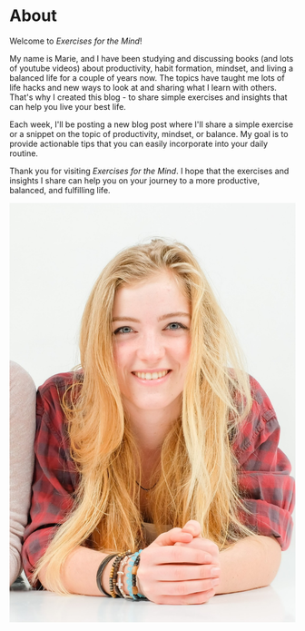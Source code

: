 # About

Welcome to _Exercises for the Mind_!

My name is Marie, and I have been studying and discussing books (and lots of youtube videos) about productivity, habit formation, mindset, and living a balanced life for a couple of years now. The topics have taught me lots of life hacks and new ways to look at  and sharing what I learn with others. That's why I created this blog - to share simple exercises and insights that can help you live your best life.

Each week, I'll be posting a new blog post where I'll share a simple exercise or a snippet on the topic of productivity, mindset, or balance. My goal is to provide actionable tips that you can easily incorporate into your daily routine.

Thank you for visiting _Exercises for the Mind_. I hope that the exercises and insights I share can help you on your journey to a more productive, balanced, and fulfilling life.

![Image description](images/Pasfoto.jpeg)
